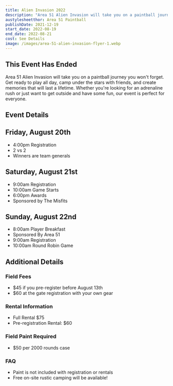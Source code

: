 ```yaml
---
title: Alien Invasion 2022
description: "Area 51 Alien Invasion will take you on a paintball journey you won't forget. Get ready to play all day, camp under the stars with friends, and create memories."
austylesheetthor: Area 51 Paintball
publishDate: 2021-12-19
start_date: 2022-08-19
end_date: 2022-08-21
cost: See Details
image: /images/area-51-alien-invasion-flyer-1.webp
---
```


## This Event Has Ended


Area 51 Alien Invasion will take you on a paintball journey you won't forget. Get ready to play all day, camp under the stars with friends, and create memories that will last a lifetime. Whether you're looking for an adrenaline rush or just want to get outside and have some fun, our event is perfect for everyone.

## Event Details

## Friday, August 20th

- 4:00pm Registration
- 2 vs 2
- Winners are team generals

## Saturday, August 21st

- 9:00am Registration
- 10:00am Game Starts
- 6:00pm Awards
- Sponsored by The Misfits

## Sunday, August 22nd

- 8:00am Player Breakfast
- Sponsored By Area 51
- 9:00am Registration
- 10:00am Round Robin Game

## Additional Details

### Field Fees

- $45 if you pre-register before August 13th
- $60 at the gate registration with your own gear

### Rental Information

- Full Rental $75
- Pre-registration Rental: $60

### Field Paint Required

- $50 per 2000 rounds case

### FAQ

- Paint is not included with registration or rentals
- Free on-site rustic camping will be available!
